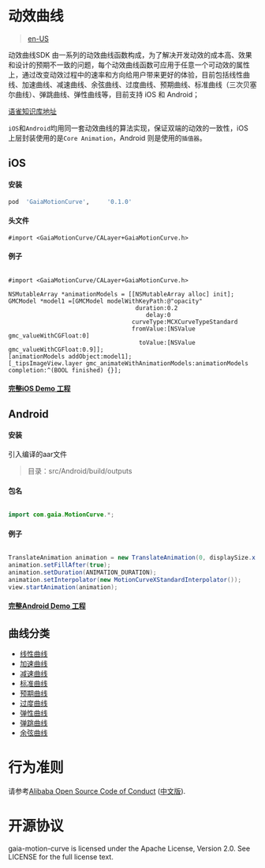 # 动效曲线

> [en-US](./README_en.md)

动效曲线SDK 由一系列的动效曲线函数构成，为了解决开发动效的成本高、效果和设计的预期不一致的问题，每个动效曲线函数可应用于任意一个可动效的属性上，通过改变动效过程中的速率和方向给用户带来更好的体验，目前包括线性曲线、加速曲线、减速曲线、余弦曲线、过度曲线、预期曲线、标准曲线（三次贝塞尔曲线）、弹跳曲线、弹性曲线等，目前支持 iOS 和 Android；

[语雀知识库地址](https://www.yuque.com/youku-gaia/gaia-motion-curve)

`iOS`和`Android`均用同一套动效曲线的算法实现，保证双端的动效的一致性，iOS 上层封装使用的是`Core Animation`，Android 则是使用的`插值器`。

## iOS

#### 安装

```ruby
pod  'GaiaMotionCurve',     '0.1.0'
```

#### 头文件

```objc
#import <GaiaMotionCurve/CALayer+GaiaMotionCurve.h>
```

#### 例子

```objc

#import <GaiaMotionCurve/CALayer+GaiaMotionCurve.h>

NSMutableArray *animationModels = [[NSMutableArray alloc] init];
GMCModel *model1 =[GMCModel modelWithKeyPath:@"opacity"
                                    duration:0.2
                                       delay:0
                                   curveType:MCXCurveTypeStandard
                                   fromValue:[NSValue gmc_valueWithCGFloat:0]
                                     toValue:[NSValue gmc_valueWithCGFloat:0.9]];
[animationModels addObject:model1];
[_tipsImageView.layer gmc_animateWithAnimationModels:animationModels completion:^(BOOL finished) {}];

```

#### [完整iOS Demo 工程](./examples/iOS)


## Android

#### 安装

引入编译的aar文件

> 目录：src/Android/build/outputs

#### 包名

```java

import com.gaia.MotionCurve.*;

```

#### 例子

```java

TranslateAnimation animation = new TranslateAnimation(0, displaySize.x - maxTextWidth - 2 * margin, 0, 0);
animation.setFillAfter(true);
animation.setDuration(ANIMATION_DURATION);
animation.setInterpolator(new MotionCurveXStandardInterpolator());
view.startAnimation(animation);

```

#### [完整Android Demo 工程](./examples/Android)

## 曲线分类

* [线性曲线](./docs/zh-CN/linear.md)
* [加速曲线](./docs/zh-CN/accelerate.md)
* [减速曲线](./docs/zh-CN/decelerate.md)
* [标准曲线](./docs/zh-CN/standard.md)
* [预期曲线](./docs/zh-CN/anticipate.md)
* [过度曲线](./docs/zh-CN/overshoot.md)
* [弹性曲线](./docs/zh-CN/spring.md)
* [弹跳曲线](./docs/zh-CN/bounce.md)
* [余弦曲线](./docs/zh-CN/cosine.md)

# 行为准则

请参考[Alibaba Open Source Code of Conduct](https://github.com/AlibabaDR/community/blob/master/CODE_OF_CONDUCT.md) ([中文版](https://github.com/AlibabaDR/community/blob/master/CODE_OF_CONDUCT_zh.md)).


# 开源协议

gaia-motion-curve is licensed under the Apache License, Version 2.0. See LICENSE for the full license text.

